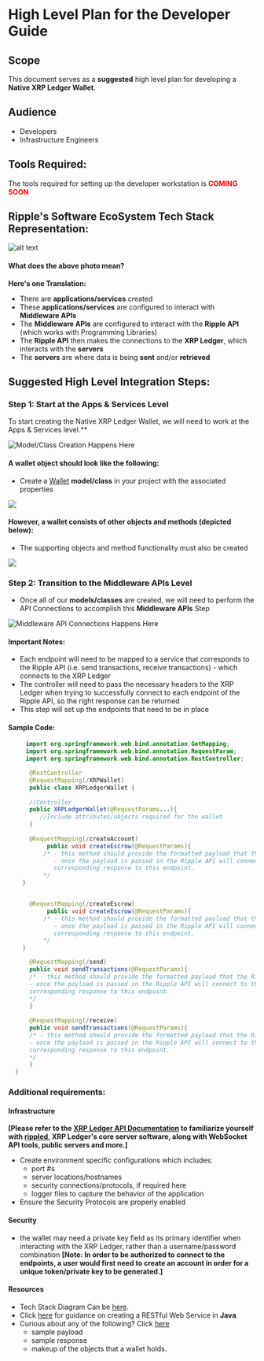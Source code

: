 # High Level Plan for the Developer Guide

## Scope
This document serves as a **suggested** high level plan for developing a **Native XRP Ledger Wallet**.

## Audience
- Developers
- Infrastructure Engineers

## Tools Required:
The tools required for setting up the developer workstation is <span style="color:red;">**COMING SOON**</span>

## Ripple's Software EcoSystem Tech Stack Representation:


![alt text](/XRP-Ledger-Wallet-Documentation/resources/visuals/xrp-tech-stack-level.png)

#### What does the above photo mean?
**Here's one Translation:**
- There are **applications/services** created 
- These **applications/services** are configured to interact with **Middleware APIs** 
- The **Middleware APIs** are configured to interact with the **Ripple API** (which works with Programming Libraries)
- The **Ripple API** then makes the connections to the **XRP Ledger**, which interacts with the **servers**
- The **servers** are where data is being **sent** and/or **retrieved**



## Suggested High Level Integration Steps:
### Step 1: Start at the Apps & Services Level
To start creating the Native XRP Ledger Wallet, we will need to work at the Apps & Services level.**

![](/XRP-Ledger-Wallet-Documentation/resources/visuals/application-level.png "Model/Class Creation Happens Here")

    
#### A wallet object should look like the following:
- Create a [Wallet](/XRP-Ledger-Wallet-Documentation/concepts/what-is-a-wallet.md) **model/class** in your project with the associated properties

![](/XRP-Ledger-Wallet-Documentation/resources/visuals/Software-Wallet-Object.png)

#### However, a wallet consists of other objects and methods (depicted below):
- The supporting objects and method functionality must also be created


![](/XRP-Ledger-Wallet-Documentation/resources/visuals/wallet-payment-updated.png)



### Step 2: Transition to the **Middleware APIs** Level
- Once all of our **models/classes** are created, we will need to perform the API Connections to accomplish this **Middleware APIs** Step


![](/XRP-Ledger-Wallet-Documentation/resources/visuals/middleware-api-level.png "Middleware API Connections Happens Here")

#### Important Notes:
- Each endpoint will need to be mapped to a service that corresponds to the Ripple API (i.e. send transactions, receive transactions) - which connects to the XRP Ledger
- The controller will need to pass the necessary headers to the XRP Ledger when trying to successfully connect to each endpoint of the Ripple API, so the right response can be returned
- This step will set up the endpoints that need to be in place

#### Sample Code:

```java
     import org.springframework.web.bind.annotation.GetMapping;
     import org.springframework.web.bind.annotation.RequestParam;
     import org.springframework.web.bind.annotation.RestController;

      @RestController
      @RequestMapping(/XRPWallet)
      public class XRPLedgerWallet {
	   
      //Controller
      public XRPLedgerWallet(@RequestParams...){
         //Include attributes/objects required for the wallet
      }
  
      @RequestMapping(/createAccount)
	       public void createEscrow(@RequestParams){
          /* - this method should provide the formatted payload that the Ripple API recognizes
             - once the payload is passed in the Ripple API will connect to the server and return the 
             corresponding response to this endpoint.
          */
  	}


      @RequestMapping(/createEscrow)
	       public void createEscrow(@RequestParams){
          /* - this method should provide the formatted payload that the Ripple API recognizes
             - once the payload is passed in the Ripple API will connect to the server and return the 
             corresponding response to this endpoint.
          */
  	}

      @RequestMapping(/send)
      public void sendTransactions(@RequestParams){
      /* - this method should provide the formatted payload that the Ripple API recognizes
      - once the payload is passed in the Ripple API will connect to the server and return the
      corresponding response to this endpoint.
      */
      }
  
      @RequestMapping(/receive)
      public void sendTransactions(@RequestParams){
      /* - this method should provide the formatted payload that the Ripple API recognizes
      - once the payload is passed in the Ripple API will connect to the server and return the
      corresponding response to this endpoint.
      */
      }
  }       
```



### Additional requirements:
#### Infrastructure
**[Please refer to the [XRP Ledger API Documentation](https://xrpl.org/get-started-with-the-rippled-api.html) to
familiarize yourself with [rippled](https://xrpl.org/the-rippled-server.html), **XRP Ledger's core server software**, along
with WebSocket API tools, public servers and more.]**

- Create environment specific configurations which includes:
  - port #s
  - server locations/hostnames
  - security connections/protocols, if required here
  - logger files to capture the behavior of the application
- Ensure the Security Protocols are properly enabled  

#### Security 
- the wallet may need a private key field as its primary identifier when interacting with the XRP Ledger, rather than a username/password combination
  **[Note: In order to be authorized to connect to the endpoints, a user would first need to create an account in order for a
  unique token/private key to be generated.]**



#### Resources
- Tech Stack Diagram Can be [here](https://xrpl.org/img/ecosystem.svg).
- Click [here](https://spring.io/guides/gs/rest-service/) for guidance on creating a RESTful Web Service in **Java**.
- Curious about any of the following? Click [here](https://xrpl.org/get-started-with-the-rippled-api.html)
  - sample payload
  - sample response
  - makeup of the objects that a wallet holds.


















